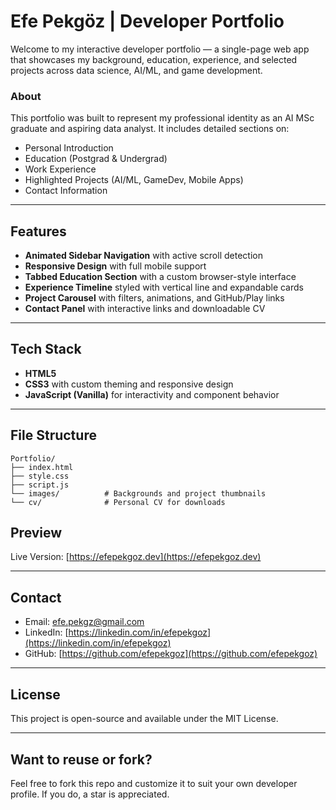 # Efe Pekgöz | Developer Portfolio

Welcome to my interactive developer portfolio — a single-page web app that showcases my background, education, experience, and selected projects across data science, AI/ML, and game development.

### About

This portfolio was built to represent my professional identity as an AI MSc graduate and aspiring data analyst. It includes detailed sections on:

- Personal Introduction  
- Education (Postgrad & Undergrad)  
- Work Experience  
- Highlighted Projects (AI/ML, GameDev, Mobile Apps)  
- Contact Information  

---

## Features

- **Animated Sidebar Navigation** with active scroll detection  
- **Responsive Design** with full mobile support  
- **Tabbed Education Section** with a custom browser-style interface  
- **Experience Timeline** styled with vertical line and expandable cards  
- **Project Carousel** with filters, animations, and GitHub/Play links  
- **Contact Panel** with interactive links and downloadable CV  

---

## Tech Stack

- **HTML5**  
- **CSS3** with custom theming and responsive design  
- **JavaScript (Vanilla)** for interactivity and component behavior  

---

## File Structure

```
Portfolio/
├── index.html       
├── style.css       
├── script.js        
└── images/          # Backgrounds and project thumbnails
└── cv/              # Personal CV for downloads
```
## Preview

Live Version: [https://efepekgoz.dev](https://efepekgoz.dev)

---

## Contact

- Email: [efe.pekgz@gmail.com](mailto:efe.pekgz@gmail.com)  
- LinkedIn: [https://linkedin.com/in/efepekgoz](https://linkedin.com/in/efepekgoz)  
- GitHub: [https://github.com/efepekgoz](https://github.com/efepekgoz)

---

## License

This project is open-source and available under the MIT License.

---

## Want to reuse or fork?

Feel free to fork this repo and customize it to suit your own developer profile. If you do, a star is appreciated.
